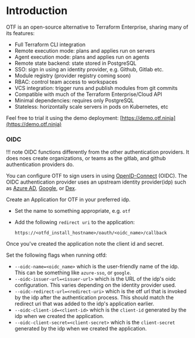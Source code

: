 # Introduction

OTF is an open-source alternative to Terraform Enterprise, sharing many of its features:

* Full Terraform CLI integration
* Remote execution mode: plans and applies run on servers
* Agent execution mode: plans and applies run on agents
* Remote state backend: state stored in PostgreSQL
* SSO: sign in using an identity provider, e.g. Github, Gitlab etc.
* Module registry (provider registry coming soon)
* RBAC: control team access to workspaces
* VCS integration: trigger runs and publish modules from git commits
* Compatible with much of the Terraform Enterprise/Cloud API
* Minimal dependencies: requires only PostgreSQL
* Stateless: horizontally scale servers in pods on Kubernetes, etc

Feel free to trial it using the demo deployment: [https://demo.otf.ninja](https://demo.otf.ninja)

### OIDC

!!! note
    OIDC functions differently from the other authentication providers. It does noes create organizations, or teams as the gitlab, and github authentication providers do.

You can configure OTF to sign users in using [OpenID-Connect](https://openid.net/connect/) (OIDC). The OIDC authentication provider uses an upstream identity provider(idp) such as [Azure AD](https://learn.microsoft.com/en-us/azure/active-directory/develop/v2-protocols-oidc), [Google](https://developers.google.com/identity/openid-connect/openid-connect), or [Dex](https://dexidp.io/).

Create an Application for OTF in your preferred idp.

* Set the name to something appropriate, e.g. `otf`
* Add the following `redirect uri` to the application:

    `https://<otfd_install_hostname>/oauth/<oidc_name>/callback`

Once you've created the application note the client id and secret.

Set the following flags when running otfd: 

* `--oidc-name=<oidc_name>` which is the user-friendly name of the idp. This can be something like `azure-sso`, or `google`.
* `--oidc-issuer-url=<issuer-url>` which is the URL of the idp's oidc configuration. This varies depending on the identity provider used.
* `--oidc-redirect-url=<redirect-uri>` which is the otf url that is invoked by the idp after the authentication process. This should match the redirect uri that was added to the idp's application earlier.
* `--oidc-client-id=<client-id>` which is the `client-id` generated by the idp when we created the application. 
* `--oidc-client-secret=<client-secret>` which is the `client-secret` generated by the idp when we created the application. 

